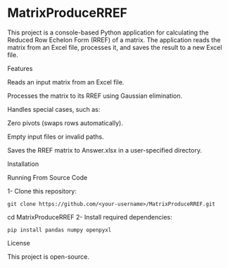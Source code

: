 # MatrixProduceRREF

This project is a console-based Python application for calculating the Reduced Row Echelon Form (RREF) of a matrix. The application reads the matrix from an Excel file, processes it, and saves the result to a new Excel file.

Features

Reads an input matrix from an Excel file.

Processes the matrix to its RREF using Gaussian elimination.

Handles special cases, such as:

Zero pivots (swaps rows automatically).

Empty input files or invalid paths.

Saves the RREF matrix to Answer.xlsx in a user-specified directory.



Installation

Running From Source Code

1- Clone this repository:

	git clone https://github.com/<your-username>/MatrixProduceRREF.git
cd MatrixProduceRREF
2- Install required dependencies:

	pip install pandas numpy openpyxl

License

This project is open-source.